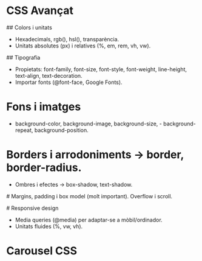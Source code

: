 # CSS Avançat

## Colors i unitats
- Hexadecimals, rgb(), hsl(), transparència.
- Unitats absolutes (px) i relatives (%, em, rem, vh, vw).

## Tipografia
- Propietats: font-family, font-size, font-style, font-weight, line-height, text-align, text-decoration.
- Importar fonts (@font-face, Google Fonts).

# Fons i imatges
- background-color, background-image, background-size, - background-repeat, background-position.

# Borders i arrodoniments → border, border-radius.
- Ombres i efectes → box-shadow, text-shadow.

# Margins, padding i box model (molt important).
Overflow i scroll.

# Responsive design
- Media queries (@media) per adaptar-se a mòbil/ordinador.
- Unitats fluides (%, vw, vh).

# Carousel CSS